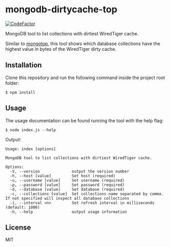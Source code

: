 # mongodb-dirtycache-top

[ ![CodeFactor](https://www.codefactor.io/repository/github/francescorivola/mongodb-dirtycache-top/badge)](https://www.codefactor.io/repository/github/francescorivola/mongodb-dirtycache-top)

MongoDB tool to list collections with dirtiest WiredTiger cache.

Similar to [mongotop](https://docs.mongodb.com/manual/reference/program/mongotop), this tool shows which database collections have the highest value in bytes of the WiredTiger dirty cache.

## Installation

Clone this repository and run the following command inside the project root folder:

    $ npm install

## Usage

The usage documentation can be found running the tool with the help flag:

    $ node index.js --help

Output:

```
Usage: index [options]

MongoDB tool to list collections with dirtiest WiredTiger cache.

Options:
  -V, --version              output the version number
  -h, --host [value]         Set host (required)
  -u, --username [value]     Set username (required)
  -p, --password [value]     Set password (required)
  -d, --database [value]     Set database (required)
  -c, --collections [value]  Set collections name separated by comma. If not specified will inspect all database collections
  -i, --interval <n>         Set refresh interval in milliseconds (default: 1000)
  -h, --help                 output usage information
```

## License

MIT
